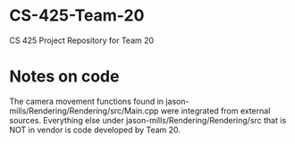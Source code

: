 # CS-425-Team-20
CS 425 Project Repository for Team 20

# Notes on code
The camera movement functions found in jason-mills/Rendering/Rendering/src/Main.cpp were integrated from external sources.
Everything else under jason-mills/Rendering/Rendering/src that is NOT in vendor is code developed by Team 20. 
